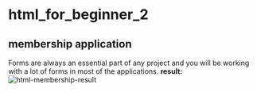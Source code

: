 # html_for_beginner_2
## membership application
Forms are always an essential part of any project and you will be working with a lot of forms in most of the applications.
**result:**
![html-membership-result](https://user-images.githubusercontent.com/60937471/91546728-2798ff00-e938-11ea-80da-4636e14c3bee.PNG)
